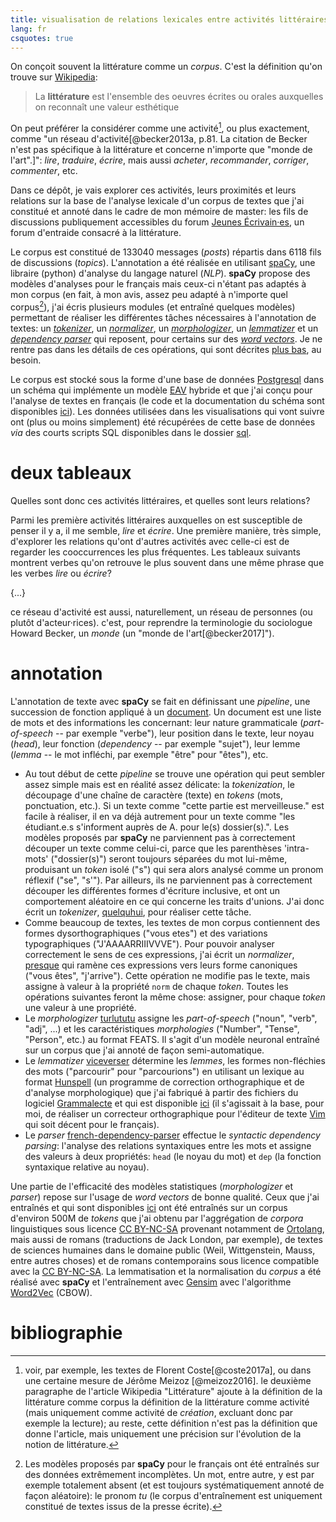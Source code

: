 ```yaml
---
title: visualisation de relations lexicales entre activités littéraires
lang: fr
csquotes: true
---
```


On conçoit souvent la littérature comme un _corpus_. C'est la définition qu'on trouve sur [Wikipedia](https://fr.wikipedia.org/wiki/Littérature):

> La __littérature__ est l'ensemble des oeuvres écrites ou orales auxquelles on reconnaît une valeur esthétique

On peut préférer la considérer comme une activité[^1], ou plus exactement, comme "un réseau d'activité[@becker2013a, p.81. La citation de Becker n'est pas spécifique à la littérature et concerne n'importe que "monde de l'art".]": _lire_, _traduire_, _écrire_, mais aussi _acheter_, _recommander_, _corriger_, _commenter_, etc.

Dans ce dépôt, je vais explorer ces activités, leurs proximités et leurs relations sur la base de l'analyse lexicale d'un corpus de textes que j'ai constitué et annoté dans le cadre de mon mémoire de master: les fils de discussions publiquement accessibles du forum [Jeunes Écrivain·es](https://www.jeunesecrivains.com/), un forum d'entraide consacré à la littérature.

Le corpus est constitué de 133040 messages (_posts_) répartis dans 6118 fils de discussions (_topics_).
L'annotation a été réalisée en utilisant [spaCy](https://spacy.io/), une libraire (python) d'analyse du langage naturel (_NLP_). __spaCy__ propose des modèles d'analyses pour le français mais ceux-ci n'étant pas adaptés à mon corpus (en fait, à mon avis, assez peu adapté à n'importe quel corpus[^spacy_fr]), j'ai écris plusieurs modules (et entraîné quelques modèles) permettant de réaliser les différentes tâches nécessaires à l'annotation de textes: un [_tokenizer_](https://github.com/thjbdvlt/quelquhui), un [_normalizer_](https://github.com/thjbdvlt/presque), un [_morphologizer_](https://github.com/thjbdvlt/turlututu), un [_lemmatizer_](https://github.com/thjbdvlt/viceverser) et un [_dependency parser_](https://github.com/thjbdvlt/french-dependency-parser) qui reposent, pour certains sur des [_word vectors_](https://github.com/thjbdvlt/french-word-vectors). Je ne rentre pas dans les détails de ces opérations, qui sont décrites [plus bas](#annotation), au besoin.

Le corpus est stocké sous la forme d'une base de données [Postgresql](https://www.postgresql.org/) dans un schéma qui implémente un modèle [EAV](https://en.wikipedia.org/wiki/Entity–attribute–value_model) hybride et que j'ai conçu pour l'analyse de textes en français (le code et la documentation du schéma sont disponibles [ici](https://github.com/thjbdvlt/litteralement)).
Les données utilisées dans les visualisations qui vont suivre ont (plus ou moins simplement) été récupérées de cette base de données _via_ des courts scripts SQL disponibles dans le dossier [sql](./sql).

# deux tableaux

Quelles sont donc ces activités littéraires, et quelles sont leurs relations?

Parmi les première activités littéraires auxquelles on est susceptible de penser il y a, il me semble, _lire_ et _écrire_. Une première manière, très simple, d'explorer les relations qu'ont d'autres activités avec celle-ci est de regarder les cooccurrences les plus fréquentes. Les tableaux suivants montrent verbes qu'on retrouve le plus souvent dans une même phrase que les verbes _lire_ ou _écrire_?

<div id="cooccurrence"></div>

{...}

ce réseau d'activité est aussi, naturellement, un réseau de personnes (ou plutôt d'acteur·rices). c'est, pour reprendre la terminologie du sociologue Howard Becker, un _monde_ (un "monde de l'art[@becker2017]").

[^1]: voir, par exemple, les textes de Florent Coste[@coste2017a], ou dans une certaine mesure de Jérôme Meizoz [@meizoz2016]. le deuxième paragraphe de l'article Wikipedia "Littérature" ajoute à la définition de la littérature comme corpus la définition de la littérature comme activité (mais uniquement comme activité de _création_, excluant donc par exemple la lecture); au reste, cette définition n'est pas la définition que donne l'article, mais uniquement une précision sur l'évolution de la notion de littérature.

[^spacy_fr]: Les modèles proposés par __spaCy__ pour le français ont été entraînés sur des données extrêmement incomplètes. Un mot, entre autre, y est par exemple totalement absent (et est toujours systématiquement annoté de façon aléatoire): le pronom _tu_ (le corpus d'entraînement est uniquement constitué de textes issus de la presse écrite).

<script src="./composition-roles.js"></script>

# annotation

L'annotation de texte avec __spaCy__ se fait en définissant une _pipeline_, une succession de fonction appliqué à un [document](https://spacy.io/api/doc). Un document est une liste de mots et des informations les concernant: leur nature grammaticale (_part-of-speech_ -- par exemple "verbe"), leur position dans le texte, leur noyau (_head_), leur fonction (_dependency_ -- par exemple "sujet"), leur lemme (_lemma_ -- le mot infléchi, par exemple "être" pour "êtes"), etc.

- Au tout début de cette _pipeline_ se trouve une opération qui peut sembler assez simple mais est en réalité assez délicate: la _tokenization_, le découpage d'une chaîne de caractère (texte) en _tokens_ (mots, ponctuation, etc.). Si un texte comme "cette partie est merveilleuse." est facile à réaliser, il en va déjà autrement pour un texte comme "les étudiant.e.s s'informent auprès de A. pour le(s) dossier(s).". Les modèles proposés par __spaCy__ ne parviennent pas à correctement découper un texte comme celui-ci, parce que les parenthèses 'intra-mots' ("dossier(s)") seront toujours séparées du mot lui-même, produisant un _token_ isolé ("s") qui sera alors analysé comme un pronom réflexif ("se", "s'"). Par ailleurs, ils ne parviennent pas à correctement découper les différentes formes d'écriture inclusive, et ont un comportement aléatoire en ce qui concerne les traits d'unions. J'ai donc écrit un _tokenizer_, [quelquhui](https://github.com/thjbdvlt/quelquhui), pour réaliser cette tâche.
- Comme beaucoup de textes, les textes de mon corpus contiennent des formes dysorthographiques ("vous etes") et des variations typographiques ("J'AAAARRIIIVVVE"). Pour pouvoir analyser correctement le sens de ces expressions, j'ai écrit un _normalizer_, [presque](https://github.com/thjbdvlt/presque) qui ramène ces expressions vers leurs forme canoniques ("vous êtes", "j'arrive"). Cette opération ne modifie pas le texte, mais assigne à valeur à la propriété `norm` de chaque _token_. Toutes les opérations suivantes feront la même chose: assigner, pour chaque _token_ une valeur à une propriété.
- Le _morphologizer_ [turlututu](https://github.com/thjbdvlt/turlututu) assigne les _part-of-speech_ ("noun", "verb", "adj", ...) et les caractéristiques _morphologies_ ("Number", "Tense", "Person", etc.) au format FEATS. Il s'agit d'un modèle neuronal entraîné sur un corpus que j'ai annoté de façon semi-automatique.
- Le _lemmatizer_ [viceverser](https://github.com/thjbdvlt/viceverser) détermine les _lemmes_, les formes non-fléchies des mots ("parcourir" pour "parcourions") en utilisant un lexique au format [Hunspell](http://hunspell.github.io/) (un programme de correction orthographique et de d'analyse morphologique) que j'ai fabriqué à partir des fichiers du logiciel [Grammalecte](https://grammalecte.net/) et qui est disponible [ici](https://github.com/thjbdvlt/spell-fr.vim) (il s'agissait à la base, pour moi, de réaliser un correcteur orthographique pour l'éditeur de texte [Vim](https://www.vim.org/) qui soit décent pour le français).
- Le _parser_ [french-dependency-parser](https://github.com/thjbdvlt/french-dependency-parser) effectue le _syntactic dependency parsing_: l'analyse des relations syntaxiques entre les mots et assigne des valeurs à deux propriétés: `head` (le noyau du mot) et `dep` (la fonction syntaxique relative au noyau).

Une partie de l'efficacité des modèles statistiques (_morphologizer_ et _parser_) repose sur l'usage de _word vectors_ de bonne qualité. Ceux que j'ai entraînés et qui sont disponibles [ici](https://github.com/thjbdvlt/french-word-vectors) ont été entraînés sur un corpus d'environ 500M de _tokens_ que j'ai obtenu par l'aggrégation de _corpora_ linguistiques sous licence [CC BY-NC-SA](https://creativecommons.org/licenses/by-nc-sa/4.0/deed.fr) provenant notamment de [Ortolang](https://www.ortolang.fr/), mais aussi de romans (traductions de Jack London, par exemple), de textes de sciences humaines dans le domaine public (Weil, Wittgenstein, Mauss, entre autres choses) et de romans contemporains sous licence compatible avec la [CC BY-NC-SA](https://creativecommons.org/licenses/by-nc-sa/4.0/deed.fr). La lemmatisation et la normalisation du _corpus_ a été réalisé avec __spaCy__ et l'entraînement avec [Gensim](https://radimrehurek.com/gensim/) avec l'algorithme [Word2Vec](https://radimrehurek.com/gensim/models/word2vec.html) (CBOW).

# bibliographie
